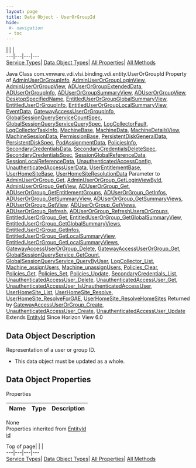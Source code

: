 ```yaml
---
layout: page
title: Data Object - UserOrGroupId
hide:
 #- navigation
 - toc
---
```


  
| | |   
---|---|---|---  
[Service Types](index-mo_types.md)| [Data Object Types](index-do_types.md)| [All Properties](index-properties.md)| [All Methods](index-methods.md)  
  



Java Class
    com.vmware.vdi.vlsi.binding.vdi.entity.UserOrGroupId
Property of
     [AdminUserOrGroupInfo](vdi.users.AdminUserOrGroup.AdminUserOrGroupInfo.md#field_detail), [AdminUserOrGroupLoginView](vdi.users.AdminUserOrGroup.AdminUserOrGroupLoginView.md#field_detail), [AdminUserOrGroupView](vdi.users.AdminUserOrGroup.AdminUserOrGroupView.md#field_detail), [ADUserOrGroupExtendedData](vdi.users.ADUserOrGroup.ADUserOrGroupExtendedData.md#field_detail), [ADUserOrGroupInfo](vdi.users.ADUserOrGroup.ADUserOrGroupInfo.md#field_detail), [ADUserOrGroupSummaryView](vdi.users.ADUserOrGroup.ADUserOrGroupSummaryView.md#field_detail), [ADUserOrGroupView](vdi.users.ADUserOrGroup.ADUserOrGroupView.md#field_detail), [DesktopSpecifiedName](vdi.resources.Desktop.SpecifiedName.md#field_detail), [EntitledUserOrGroupGlobalSummaryView](vdi.users.EntitledUserOrGroup.EntitledUserOrGroupGlobalSummaryView.md#field_detail), [EntitledUserOrGroupInfo](vdi.users.EntitledUserOrGroup.EntitledUserOrGroupInfo.md#field_detail), [EntitledUserOrGroupLocalSummaryView](vdi.users.EntitledUserOrGroup.EntitledUserOrGroupLocalSummaryView.md#field_detail), [EventData](vdi.infrastructure.EventDatabase.EventData.md#field_detail), [GatewayAccessUserOrGroupInfo](vdi.users.GatewayAccessUserOrGroup.GatewayAccessUserOrGroupInfo.md#field_detail), [GlobalSessionQueryServiceCountSpec](vdi.users.GlobalSessionQueryService.CountSpec.md#field_detail), [GlobalSessionQueryServiceQuerySpec](vdi.users.GlobalSessionQueryService.QuerySpec.md#field_detail), [LogCollectorFault](vdi.fault.LogCollectorFault.md#field_detail), [LogCollectorTaskInfo](vdi.utils.logcollector.LogCollector.LogCollectorTaskInfo.md#field_detail), [MachineBase](vdi.resources.Machine.MachineBase.md#field_detail), [MachineData](vdi.resources.Machine.MachineData.md#field_detail), [MachineDetailsView](vdi.resources.Machine.MachineDetailsView.md#field_detail), [MachineSessionData](vdi.resources.Machine.MachineSessionData.md#field_detail), [PermissionBase](vdi.users.Permission.PermissionBase.md#field_detail), [PersistentDiskGeneralData](vdi.resources.PersistentDisk.PersistentDiskGeneralData.md#field_detail), [PersistentDiskSpec](vdi.resources.PersistentDisk.PersistentDiskSpec.md#field_detail), [PodAssignmentData](vdi.federation.PodAssignment.PodAssignmentData.md#field_detail), [PoliciesInfo](vdi.users.Policies.PoliciesInfo.md#field_detail), [SecondaryCredentialsData](vdi.users.SecondaryCredentials.SecondaryCredentialsData.md#field_detail), [SecondaryCredentialsDeleteSpec](vdi.users.SecondaryCredentials.DeleteSpec.md#field_detail), [SecondaryCredentialsSpec](vdi.users.SecondaryCredentials.SecondaryCredentialsSpec.md#field_detail), [SessionGlobalReferenceData](vdi.users.Session.SessionGlobalReferenceData.md#field_detail), [SessionLocalReferenceData](vdi.users.Session.SessionLocalReferenceData.md#field_detail), [UnauthenticatedAccessConfig](vdi.infrastructure.ConnectionServer.UnauthenticatedAccessConfig.md#field_detail), [UnauthenticatedAccessUserData](vdi.users.UnauthenticatedAccessUser.UnauthenticatedAccessUserData.md#field_detail), [UserEntitlementBase](vdi.users.UserEntitlement.UserEntitlementBase.md#field_detail), [UserHomeSiteBase](vdi.federation.UserHomeSite.UserHomeSiteBase.md#field_detail), [UserHomeSiteResolutionData](vdi.federation.UserHomeSite.UserHomeSiteResolutionData.md#field_detail)
Parameter to
     [AdminUserOrGroup_Get](vdi.users.AdminUserOrGroup.md#get), [AdminUserOrGroup_GetLoginViewById](vdi.users.AdminUserOrGroup.md#getLoginViewById), [AdminUserOrGroup_GetView](vdi.users.AdminUserOrGroup.md#getView), [ADUserOrGroup_Get](vdi.users.ADUserOrGroup.md#get), [ADUserOrGroup_GetEntitlementGroups](vdi.users.ADUserOrGroup.md#getEntitlementGroups), [ADUserOrGroup_GetInfos](vdi.users.ADUserOrGroup.md#getInfos), [ADUserOrGroup_GetSummaryView](vdi.users.ADUserOrGroup.md#getSummaryView), [ADUserOrGroup_GetSummaryViews](vdi.users.ADUserOrGroup.md#getSummaryViews), [ADUserOrGroup_GetView](vdi.users.ADUserOrGroup.md#getView), [ADUserOrGroup_GetViews](vdi.users.ADUserOrGroup.md#getViews), [ADUserOrGroup_Refresh](vdi.users.ADUserOrGroup.md#refresh), [ADUserOrGroup_RefreshUsersOrGroups](vdi.users.ADUserOrGroup.md#refreshUsersOrGroups), [EntitledUserOrGroup_Get](vdi.users.EntitledUserOrGroup.md#get), [EntitledUserOrGroup_GetGlobalSummaryView](vdi.users.EntitledUserOrGroup.md#getGlobalSummaryView), [EntitledUserOrGroup_GetGlobalSummaryViews](vdi.users.EntitledUserOrGroup.md#getGlobalSummaryViews), [EntitledUserOrGroup_GetInfos](vdi.users.EntitledUserOrGroup.md#getInfos), [EntitledUserOrGroup_GetLocalSummaryView](vdi.users.EntitledUserOrGroup.md#getLocalSummaryView), [EntitledUserOrGroup_GetLocalSummaryViews](vdi.users.EntitledUserOrGroup.md#getLocalSummaryViews), [GatewayAccessUserOrGroup_Delete](vdi.users.GatewayAccessUserOrGroup.md#delete), [GatewayAccessUserOrGroup_Get](vdi.users.GatewayAccessUserOrGroup.md#get), [GlobalSessionQueryService_GetCount](vdi.users.GlobalSessionQueryService.md#getCount), [GlobalSessionQueryService_QueryByUser](vdi.users.GlobalSessionQueryService.md#queryByUser), [LogCollector_List](vdi.utils.logcollector.LogCollector.md#list), [Machine_assignUsers](vdi.resources.Machine.md#assignUsers), [Machine_unassignUsers](vdi.resources.Machine.md#unassignUsers), [Policies_Clear](vdi.users.Policies.md#clear), [Policies_Get](vdi.users.Policies.md#get), [Policies_Set](vdi.users.Policies.md#set), [Policies_Update](vdi.users.Policies.md#update), [SecondaryCredentials_List](vdi.users.SecondaryCredentials.md#list), [UnauthenticatedAccessUser_Delete](vdi.users.UnauthenticatedAccessUser.md#delete), [UnauthenticatedAccessUser_Get](vdi.users.UnauthenticatedAccessUser.md#get), [UnauthenticatedAccessUser_IsUnauthenticatedAccessUser](vdi.users.UnauthenticatedAccessUser.md#isUnauthenticatedAccessUser), [UserHomeSite_List](vdi.federation.UserHomeSite.md#list), [UserHomeSite_Resolve](vdi.federation.UserHomeSite.md#resolve), [UserHomeSite_ResolveForGAE](vdi.federation.UserHomeSite.md#resolveForGAE), [UserHomeSite_ResolveHomeSites](vdi.federation.UserHomeSite.md#resolveHomeSites)
Returned by
     [GatewayAccessUserOrGroup_Create](vdi.users.GatewayAccessUserOrGroup.md#create), [UnauthenticatedAccessUser_Create](vdi.users.UnauthenticatedAccessUser.md#create), [UnauthenticatedAccessUser_Update](vdi.users.UnauthenticatedAccessUser.md#update)
Extends
     [EntityId](vdi.EntityId.md)
Since 
    Horizon View 6.0

## Data Object Description 

Representation of a user or group ID. 

  * This data object must be updated as a whole.



## Data Object Properties

Properties

Name |  Type |  Description   
---|---|---  
None  
Properties inherited from [EntityId](vdi.EntityId.md)  
[id](vdi.EntityId.md#id)  
  
  
Top of page| | |   
---|---|---|---  
[Service Types](index-mo_types.md)| [Data Object Types](index-do_types.md)| [All Properties](index-properties.md)| [All Methods](index-methods.md)  
  
  

